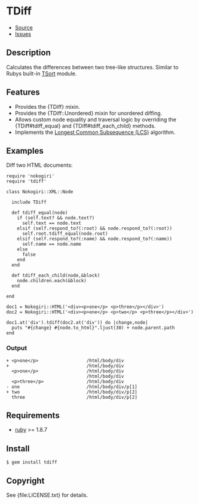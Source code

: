 # TDiff

* [Source](https://github.com/postmodern/tdiff)
* [Issues](https://github.com/postmodern/tdiff/issues)

## Description

Calculates the differences between two tree-like structures. Similar to
Rubys built-in [TSort](http://rubydoc.info/docs/ruby-stdlib/1.9.2/TSort)
module.

## Features

* Provides the {TDiff} mixin.
* Provides the {TDiff::Unordered} mixin for unordered diffing.
* Allows custom node equality and traversal logic by overriding the
  {TDiff#tdiff_equal} and {TDiff#tdiff_each_child} methods.
* Implements the [Longest Common Subsequence (LCS)](http://en.wikipedia.org/wiki/Longest_common_subsequence_problem) algorithm.

## Examples

Diff two HTML documents:

    require 'nokogiri'
    require 'tdiff'

    class Nokogiri::XML::Node

      include TDiff

      def tdiff_equal(node)
        if (self.text? && node.text?)
          self.text == node.text
        elsif (self.respond_to?(:root) && node.respond_to?(:root))
          self.root.tdiff_equal(node.root)
        elsif (self.respond_to?(:name) && node.respond_to?(:name))
          self.name == node.name
        else
          false
        end
      end

      def tdiff_each_child(node,&block)
        node.children.each(&block)
      end

    end

    doc1 = Nokogiri::HTML('<div><p>one</p> <p>three</p></div>')
    doc2 = Nokogiri::HTML('<div><p>one</p> <p>two</p> <p>three</p></div>')

    doc1.at('div').tdiff(doc2.at('div')) do |change,node|
      puts "#{change} #{node.to_html}".ljust(30) + node.parent.path
    end

### Output

    + <p>one</p>                  /html/body/div
    +                             /html/body/div
      <p>one</p>                  /html/body/div
                                  /html/body/div
      <p>three</p>                /html/body/div
    - one                         /html/body/div/p[1]
    + two                         /html/body/div/p[2]
      three                       /html/body/div/p[2]

## Requirements

* [ruby](http://www.ruby-lang.org/) >= 1.8.7

## Install

    $ gem install tdiff

## Copyright

See {file:LICENSE.txt} for details.

